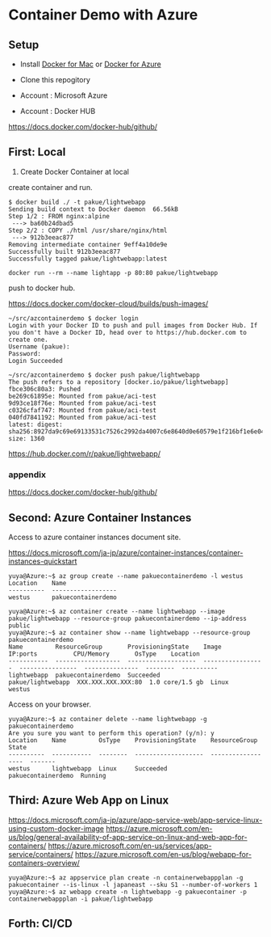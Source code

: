 # Container Demo with Azure

## Setup

- Install [Docker for Mac](https://www.docker.com/docker-mac) or [Docker for Azure](https://www.docker.com/docker-windows)
- Clone this repogitory

- Account : Microsoft Azure
- Account : Docker HUB

https://docs.docker.com/docker-hub/github/

## First: Local

1. Create Docker Container at local

create container and run.

```
$ docker build ./ -t pakue/lightwebapp
Sending build context to Docker daemon  66.56kB
Step 1/2 : FROM nginx:alpine
 ---> ba60b24dbad5
Step 2/2 : COPY ./html /usr/share/nginx/html
 ---> 912b3eeac877
Removing intermediate container 9eff4a10de9e
Successfully built 912b3eeac877
Successfully tagged pakue/lightwebapp:latest
``` 

```
docker run --rm --name lightapp -p 80:80 pakue/lightwebapp
```

push to docker hub.

https://docs.docker.com/docker-cloud/builds/push-images/

```
~/src/azcontainerdemo $ docker login
Login with your Docker ID to push and pull images from Docker Hub. If you don't have a Docker ID, head over to https://hub.docker.com to create one.
Username (pakue): 
Password: 
Login Succeeded
```

```
~/src/azcontainerdemo $ docker push pakue/lightwebapp
The push refers to a repository [docker.io/pakue/lightwebapp]
fbce306c80a3: Pushed 
be269c61895e: Mounted from pakue/aci-test 
9d93ce18f76e: Mounted from pakue/aci-test 
c0326cfaf747: Mounted from pakue/aci-test 
040fd7841192: Mounted from pakue/aci-test 
latest: digest: sha256:8927da9c69e69133531c7526c2992da4007c6e8640d0e60579e1f216bf1e6e04 size: 1360
```

https://hub.docker.com/r/pakue/lightwebapp/

### appendix

https://docs.docker.com/docker-hub/github/


## Second: Azure Container Instances

Access to azure container instances document site.

https://docs.microsoft.com/ja-jp/azure/container-instances/container-instances-quickstart

```
yuya@Azure:~$ az group create --name pakuecontainerdemo -l westus
Location    Name
----------  ------------------
westus      pakuecontainerdemo
```

```
yuya@Azure:~$ az container create --name lightwebapp --image pakue/lightwebapp --resource-group pakuecontainerdemo --ip-address public
yuya@Azure:~$ az container show --name lightwebapp --resource-group pakuecontainerdemo
Name         ResourceGroup       ProvisioningState    Image              IP:ports          CPU/Memory       OsType    Location
-----------  ------------------  -------------------  -----------------  ----------------  ---------------  --------  ----------
lightwebapp  pakuecontainerdemo  Succeeded            pakue/lightwebapp  XXX.XXX.XXX.XXX:80  1.0 core/1.5 gb  Linux     westus
```

Access on your browser.

```
yuya@Azure:~$ az container delete --name lightwebapp -g pakuecontainerdemo
Are you sure you want to perform this operation? (y/n): y
Location    Name         OsType    ProvisioningState    ResourceGroup       State
----------  -----------  --------  -------------------  ------------------  -------
westus      lightwebapp  Linux     Succeeded            pakuecontainerdemo  Running
```



## Third: Azure Web App on Linux

https://docs.microsoft.com/ja-jp/azure/app-service-web/app-service-linux-using-custom-docker-image
https://azure.microsoft.com/en-us/blog/general-availability-of-app-service-on-linux-and-web-app-for-containers/
https://azure.microsoft.com/en-us/services/app-service/containers/
https://azure.microsoft.com/en-us/blog/webapp-for-containers-overview/

```
yuya@Azure:~$ az appservice plan create -n containerwebappplan -g pakuecontainer --is-linux -l japaneast --sku S1 --number-of-workers 1
yuya@Azure:~$ az webapp create -n lightwebapp -g pakuecontainer -p containerwebappplan -i pakue/lightwebapp
```

## Forth: CI/CD


